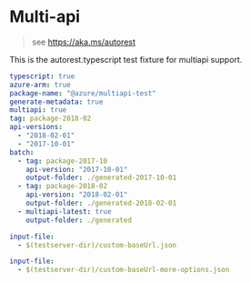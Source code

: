 # Multi-api

> see https://aka.ms/autorest

This is the autorest.typescript test fixture for multiapi support.

``` yaml
typescript: true
azure-arm: true
package-name: "@azure/multiapi-test"
generate-metadata: true
multiapi: true
tag: package-2018-02
api-versions:
  - "2018-02-01"
  - "2017-10-01"
batch:
  - tag: package-2017-10
    api-version: "2017-10-01"
    output-folder: ./generated-2017-10-01
  - tag: package-2018-02
    api-version: "2018-02-01"
    output-folder: ./generated-2018-02-01
  - multiapi-latest: true
    output-folder: ./generated
```

```yaml $(tag) == 'package-2017-10'
input-file:
  - $(testserver-dir)/custom-baseUrl.json
```

```yaml $(tag) == 'package-2018-02'
input-file:
  - $(testserver-dir)/custom-baseUrl-more-options.json
```
